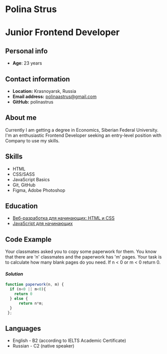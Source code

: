 # Polina Strus
# **Junior Frontend Developer**
## Personal info
+ **Age**: 23 years

## Contact information
+ **Location:** Krasnoyarsk, Russia
+ **Email address:** polinaastrus@gmail.com
+ **GitHub:** polinastrus
## About me
Currently I am getting a degree in Economics, Siberian Federal University. I'm an enthusiastic Frontend Developer seeking an entry-level position with Company to use my skills.
## Skills
+ HTML
+ CSS/SASS
+ JavaScript Basics
+ Git, GitHub
+ Figma, Adobe Photoshop
## Education
+ [Веб-разработка для начинающих: HTML и CSS](https://stepik.org/course/38218)
+  [JavaScript для начинающих](https://stepik.org/course/2223)
## Code Example
Your classmates asked you to copy some paperwork for them. You know that there are 'n' classmates and the paperwork has 'm' pages.
Your task is to calculate how many blank pages do you need. If n < 0 or m < 0 return 0.
#### *Solution*
``` JavaScript
function paperwork(n, m) {
  if (n<0 || m<0){
    return 0
  } else {
      return n*m;
  }
 }; 
 ```
## Languages
+ English - B2 (according to IELTS  Academic Certificate)
+ Russian -  C2 (native speaker)

